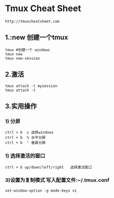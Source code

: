 # Tmux Cheat Sheet

    http://tmuxcheatsheet.com

## 1.:new 创建一个tmux

    tmux #创建一个 windows
    tmux new
    tmux new-session

## 2.激活
    tmux attach -t mysession
    tmux attach -t

## 3.实用操作

### 1) 分屏
    ctrl + b  s 选择windows
    ctrl + b  % 水平分屏
    ctrl + b  " 垂直分屏

### 1) 选择激活的窗口
    ctrl + b up/down/left/right   选择激活窗口

### 3)设置为复制模式 写入配置文件:~/.tmux.conf
    set-window-option -g mode-keys vi
